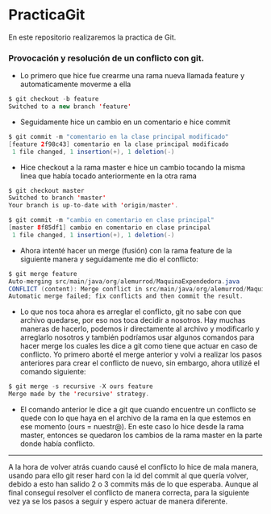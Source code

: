 # PracticaGit

En este repositorio realizaremos la practica de Git.

### Provocación y resolución de un conflicto con git.

* Lo primero que hice fue crearme una rama nueva llamada feature y automaticamente moverme a ella

```java
$ git checkout -b feature
Switched to a new branch 'feature'
```

* Seguidamente hice un cambio en un comentario e hice commit

```java
$ git commit -m "comentario en la clase principal modificado"
[feature 2f98c43] comentario en la clase principal modificado
 1 file changed, 1 insertion(+), 1 deletion(-)
```

* Hice checkout a la rama master e hice un cambio tocando la misma linea que había tocado anteriormente en la otra rama

```java
$ git checkout master
Switched to branch 'master'
Your branch is up-to-date with 'origin/master'.

$ git commit -m "cambio en comentario en clase principal"
[master 8f85df1] cambio en comentario en clase principal
 1 file changed, 1 insertion(+), 1 deletion(-)
```

* Ahora intenté hacer un merge (fusión) con la rama feature de la siguiente manera y seguidamente me dio el conflicto:

```java
$ git merge feature
Auto-merging src/main/java/org/alemurrod/MaquinaExpendedora.java
CONFLICT (content): Merge conflict in src/main/java/org/alemurrod/MaquinaExpendedora.java
Automatic merge failed; fix conflicts and then commit the result.
```

* Lo que nos toca ahora es arreglar el conflicto, git no sabe con que archivo quedarse, por eso nos toca decidir a nosotros. Hay muchas maneras de hacerlo, podemos ir directamente al archivo y modificarlo y arreglarlo nosotros y también podríamos usar algunos comandos para hacer merge los cuales les dice a git como tiene que actuar en caso de conflicto. Yo primero aborté el merge anterior y volvi a realizar los pasos anteriores para crear el conflicto de nuevo, sin embargo, ahora utilizé el comando siguiente:

```java
$ git merge -s recursive -X ours feature
Merge made by the 'recursive' strategy. 
```

* El comando anterior le dice a git que cuando encuentre un conflicto se quede con lo que haya en el archivo de la rama en la que estemos en ese momento (ours = nuestr@). En este caso lo hice desde la rama master, entonces se quedaron los cambios de la rama master en la parte donde había conflicto.



---

A la hora de volver atrás cuando causé el conflicto lo hice de mala manera, usando para ello git reser hard con la id del commit al que quería volver, debido a esto han salido 2 o 3 commits más de lo que esperaba. 
Aunque al final conseguí resolver el conflicto de manera correcta, para la siguiente vez ya se los pasos a seguir y espero actuar de manera diferente.


